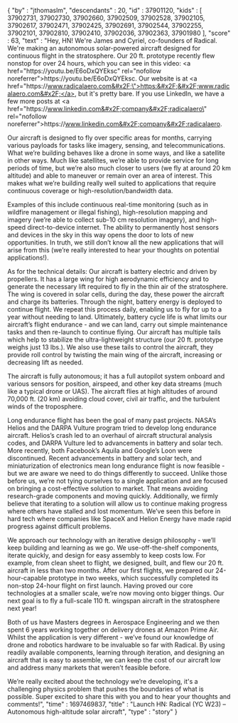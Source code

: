 {
  "by" : "jthomaslm",
  "descendants" : 20,
  "id" : 37901120,
  "kids" : [ 37902731, 37902730, 37902660, 37902509, 37902528, 37902105, 37902617, 37902471, 37902425, 37902691, 37902544, 37902255, 37902101, 37902810, 37902410, 37902036, 37902363, 37901980 ],
  "score" : 63,
  "text" : "Hey, HN! We&#x27;re James and Cyriel, co-founders of Radical. We&#x27;re making an autonomous solar-powered aircraft designed for continuous flight in the stratosphere. Our 20 ft. prototype recently flew nonstop for over 24 hours, which you can see in this video: <a href=\"https:&#x2F;&#x2F;youtu.be&#x2F;E6oDxQYEksc\" rel=\"nofollow noreferrer\">https:&#x2F;&#x2F;youtu.be&#x2F;E6oDxQYEksc</a>. Our website is at <a href=\"https:&#x2F;&#x2F;www.radicalaero.com&#x2F;\">https:&#x2F;&#x2F;www.radicalaero.com&#x2F;</a>, but it&#x27;s pretty bare. If you use LinkedIn, we have a few more posts at <a href=\"https:&#x2F;&#x2F;www.linkedin.com&#x2F;company&#x2F;radicalaero\" rel=\"nofollow noreferrer\">https:&#x2F;&#x2F;www.linkedin.com&#x2F;company&#x2F;radicalaero</a>.<p>Our aircraft is designed to fly over specific areas for months, carrying various payloads for tasks like imagery, sensing, and telecommunications. What we’re building behaves like a drone in some ways, and like a satellite in other ways. Much like satellites, we’re able to provide service for long periods of time, but we’re also much closer to users (we fly at around 20 km altitude) and able to maneuver or remain over an area of interest. This makes what we’re building really well suited to applications that require continuous coverage or high-resolution&#x2F;bandwidth data.<p>Examples of this include continuous real-time monitoring (such as in wildfire management or illegal fishing), high-resolution mapping and imagery (we’re able to collect sub-10 cm resolution imagery), and high-speed direct-to-device internet. The ability to permanently host sensors and devices in the sky in this way opens the door to lots of new opportunities. In truth, we still don’t know all the new applications that will arise from this (we’re really interested to hear your thoughts on potential applications!).<p>As for the technical details: Our aircraft is battery electric and driven by propellers. It has a large wing for high aerodynamic efficiency and to generate the necessary lift required to fly in the thin air of the stratosphere. The wing is covered in solar cells, during the day, these power the aircraft and charge its batteries. Through the night, battery energy is deployed to continue flight. We repeat this process daily, enabling us to fly for up to a year without needing to land. Ultimately, battery cycle life is what limits our aircraft’s flight endurance - and we can land, carry out simple maintenance tasks and then re-launch to continue flying. Our aircraft has multiple tails which help to stabilize the ultra-lightweight structure (our 20 ft. prototype weighs just 13 lbs.). We also use these tails to control the aircraft, they provide roll control by twisting the main wing of the aircraft, increasing or decreasing lift as needed.<p>The aircraft is fully autonomous; it has a full autopilot system onboard and various sensors for position, airspeed, and other key data streams (much like a typical drone or UAS). The aircraft flies at high altitudes of around 70,000 ft. (20 km) avoiding cloud cover, civil air traffic, and the turbulent winds of the troposphere.<p>Long endurance flight has been the goal of many past projects. NASA’s Helios and the DARPA Vulture program tried to develop long endurance aircraft. Helios’s crash led to an overhaul of aircraft structural analysis codes, and DARPA Vulture led to advancements in battery and solar tech. More recently, both Facebook’s Aquila and Google’s Loon were discontinued. Recent advancements in battery and solar tech, and miniaturization of electronics mean long endurance flight is now feasible - but we are aware we need to do things differently to succeed. Unlike those before us, we’re not tying ourselves to a single application and are focused on bringing a cost-effective solution to market. That means avoiding research-grade components and moving quickly. Additionally, we firmly believe that iterating to a solution will allow us to continue making progress where others have stalled and lost momentum. We’ve seen this before in hard tech where companies like SpaceX and Helion Energy have made rapid progress against difficult problems.<p>We approach our technology with an iterative design philosophy - we’ll keep building and learning as we go. We use-off-the-shelf components, iterate quickly, and design for easy assembly to keep costs low. For example, from clean sheet to flight, we designed, built, and flew our 20 ft. aircraft in less than two months. After our first flights, we prepared our 24-hour-capable prototype in two weeks, which successfully completed its non-stop 24-hour flight on first launch. Having proved our core technologies at a smaller scale, we’re now moving onto bigger things. Our next goal is to fly a full-scale 110 ft. wingspan aircraft in the stratosphere next year!<p>Both of us have Masters degrees in Aerospace Engineering and we then spent 6 years working together on delivery drones at Amazon Prime Air. Whilst the application is very different - we’ve found our knowledge of drone and robotics hardware to be invaluable so far with Radical. By using readily available components, learning through iteration, and designing an aircraft that is easy to assemble, we can keep the cost of our aircraft low and address many markets that weren’t feasible before.<p>We’re really excited about the technology we’re developing, it&#x27;s a challenging physics problem that pushes the boundaries of what is possible. Super excited to share this with you and to hear your thoughts and comments!",
  "time" : 1697469837,
  "title" : "Launch HN: Radical (YC W23) – Autonomous high-altitude solar aircraft",
  "type" : "story"
}
